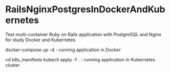﻿# RailsNginxPostgresInDockerAndKubernetes

Test multi-container Ruby on Rails application with PostgreSQL and Nginx
for study Docker and Kubernetes

docker-compose up -d - running application in Docker

cd k8s_manifests
kubectl apply -f . - running application in Kubernetes cluster
